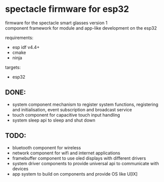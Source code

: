 # **spectacle** firmware for esp32

firmware for the spectacle smart glasses version 1  
component framework for module and app-like development on the esp32

requirements:
* esp idf v4.4+
* cmake
* ninja

targets:
* esp32

## DONE:

* system component mechanism to register system functions, registering and initialisation, event subscription and broadcast service
* touch component for capacitive touch input handling
* system sleep api to sleep and shut down


## TODO:

* bluetooth component for wireless
* network component for wifi and internet applications
* framebuffer component to use oled displays with different drivers
* system driver components to provide universal api to communicate with devices
* app system to build on components and provide OS like U\[IX\]


